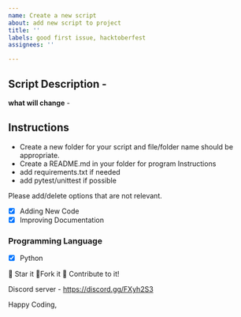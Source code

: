 ```yaml
---
name: Create a new script
about: add new script to project
title: ''
labels: good first issue, hacktoberfest
assignees: ''

---
```


## Script Description -

**what will change** -

## Instructions

- Create a new folder for your script and file/folder name should be appropriate.
- Create a README.md in your folder for program Instructions
- add requirements.txt if needed
- add pytest/unittest if possible

Please add/delete options that are not relevant.

- [x] Adding New Code
- [x] Improving Documentation

### Programming Language

- [x] Python

:star2: Star it :fork_and_knife:Fork it :handshake: Contribute to it!

Discord server  - https://discord.gg/FXyh2S3

Happy Coding,
